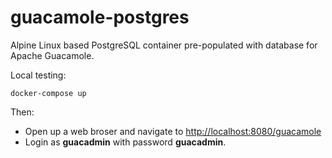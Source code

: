 # guacamole-postgres

Alpine Linux based PostgreSQL container pre-populated with database for Apache Guacamole.


Local testing:

```
docker-compose up
```

Then:

*  Open up a web broser and navigate to [http://localhost:8080/guacamole](http://localhost:8080/guacamole)
* Login as **guacadmin** with password **guacadmin**.
